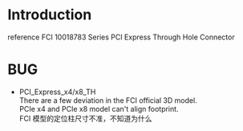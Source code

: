# Introduction 
reference FCI 10018783 Series PCI Express Through Hole Connector

# BUG
- PCI_Express_x4/x8_TH  
There are a few deviation in the FCI official 3D model.  
PCIe x4 and PCIe x8 model can't align footprint.  
FCI 模型的定位柱尺寸不准，不知道为什么